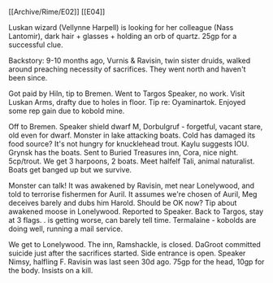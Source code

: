 [[Archive/Rime/E02]] [[E04]]

Luskan wizard (Vellynne Harpell) is looking for her colleague (Nass Lantomir), dark hair + glasses + holding an orb of quartz. 25gp for a successful clue.

Backstory: 9-10 months ago, Vurnis & Ravisin, twin sister druids, walked around preaching necessity of sacrifices. They went north and haven't been since.

Got paid by Hiln, tip to Bremen. Went to Targos Speaker, no work. Visit Luskan Arms, drafty due to holes in floor. Tip re: Oyaminartok. Enjoyed some rep gain due to kobold mine.

Off to Bremen. Speaker shield dwarf M, Dorbulgruf - forgetful, vacant stare, old even for dwarf. Monster in lake attacking boats. Cold has damaged its food source? It's not hungry for knucklehead trout. Kaylu suggests IOU. Grynsk has the boats. Sent to Buried Treasures inn, Cora, nice night. 5cp/trout. We get 3 harpoons, 2 boats. Meet halfelf Tali, animal naturalist. Boats get banged up but we survive.

Monster can talk! It was awakened by Ravisin, met near Lonelywood, and told to terrorise fishermen for Auril. It assumes we're chosen of Auril, Meg deceives barely and dubs him Harold. Should be OK now? Tip about awakened moose in Lonelywood. Reported to Speaker. Back to Targos, stay at 3 flags. . is getting worse, can barely tell time. Termalaine - kobolds are doing well, running a mail service.

We get to Lonelywood. The inn, Ramshackle, is closed. DaGroot committed suicide just after the sacrifices started. Side entrance is open. Speaker Nimsy, halfling F. Ravisin was last seen 30d ago. 75gp for the head, 10gp for the body. Insists on a kill.